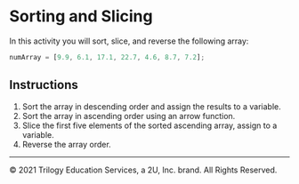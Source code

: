# Sorting and Slicing

In this activity you will sort, slice, and reverse the following array: 

```javascript
numArray = [9.9, 6.1, 17.1, 22.7, 4.6, 8.7, 7.2];
```

## Instructions

1. Sort the array in descending order and assign the results to a variable.
2. Sort the array in ascending order using an arrow function.
3. Slice the first five elements of the sorted ascending array, assign to a variable.
4. Reverse the array order.

------

© 2021 Trilogy Education Services, a 2U, Inc. brand. All Rights Reserved.

